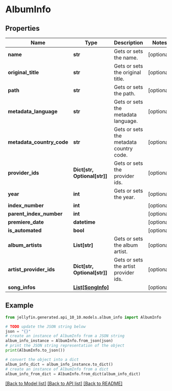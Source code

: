 # AlbumInfo


## Properties

Name | Type | Description | Notes
------------ | ------------- | ------------- | -------------
**name** | **str** | Gets or sets the name. | [optional] 
**original_title** | **str** | Gets or sets the original title. | [optional] 
**path** | **str** | Gets or sets the path. | [optional] 
**metadata_language** | **str** | Gets or sets the metadata language. | [optional] 
**metadata_country_code** | **str** | Gets or sets the metadata country code. | [optional] 
**provider_ids** | **Dict[str, Optional[str]]** | Gets or sets the provider ids. | [optional] 
**year** | **int** | Gets or sets the year. | [optional] 
**index_number** | **int** |  | [optional] 
**parent_index_number** | **int** |  | [optional] 
**premiere_date** | **datetime** |  | [optional] 
**is_automated** | **bool** |  | [optional] 
**album_artists** | **List[str]** | Gets or sets the album artist. | [optional] 
**artist_provider_ids** | **Dict[str, Optional[str]]** | Gets or sets the artist provider ids. | [optional] 
**song_infos** | [**List[SongInfo]**](SongInfo.md) |  | [optional] 

## Example

```python
from jellyfin.generated.api_10_10.models.album_info import AlbumInfo

# TODO update the JSON string below
json = "{}"
# create an instance of AlbumInfo from a JSON string
album_info_instance = AlbumInfo.from_json(json)
# print the JSON string representation of the object
print(AlbumInfo.to_json())

# convert the object into a dict
album_info_dict = album_info_instance.to_dict()
# create an instance of AlbumInfo from a dict
album_info_from_dict = AlbumInfo.from_dict(album_info_dict)
```
[[Back to Model list]](README.md#documentation-for-models) [[Back to API list]](README.md#documentation-for-api-endpoints) [[Back to README]](README.md)


